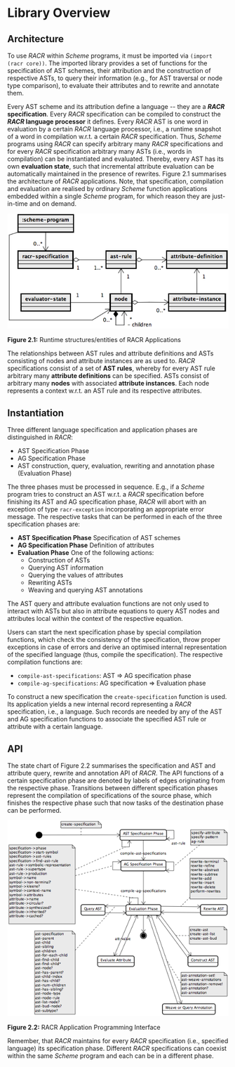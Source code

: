 # Library Overview

## Architecture

To use _RACR_ within _Scheme_ programs, it must be imported via `(import (racr core))`. The imported library provides a set of functions for the specification of AST schemes, their attribution and the construction of respective ASTs, to query their information (e.g., for AST traversal or node type comparison), to evaluate their attributes and to rewrite and annotate them.

Every AST scheme and its attribution define a language -- they are a **_RACR_ specification**. Every _RACR_ specification can be compiled to construct the **_RACR_ language processor** it defines. Every _RACR_ AST is one word in evaluation by a certain _RACR_ language processor, i.e., a runtime snapshot of a word in compilation w.r.t. a certain _RACR_ specification. Thus, _Scheme_ programs using _RACR_ can specify arbitrary many _RACR_ specifications and for every _RACR_ specification arbitrary many ASTs (i.e., words in compilation) can be instantiated and evaluated. Thereby, every AST has its own **evaluation state**, such that incremental attribute evaluation can be automatically maintained in the presence of rewrites. Figure 2.1 summarises the architecture of _RACR_ applications. Note, that specification, compilation and evaluation are realised by ordinary _Scheme_ function applications embedded within a single _Scheme_ program, for which reason they are just-in-time and on demand.

![runtime-structures](figures/runtime-structures.png)

**Figure 2.1:** Runtime structures/entities of RACR Applications

The relationships between AST rules and attribute definitions and ASTs consisting of nodes and attribute instances are as used to. _RACR_ specifications consist of a set of **AST rules**, whereby for every AST rule arbitrary many **attribute definitions** can be specified. ASTs consist of arbitrary many **nodes** with associated **attribute instances**. Each node represents a context w.r.t. an AST rule and its respective attributes.

## Instantiation

Three different language specification and application phases are distinguished in _RACR_:
 * AST Specification Phase
 * AG Specification Phase
 * AST construction, query, evaluation, rewriting and annotation phase (Evaluation Phase)

The three phases must be processed in sequence. E.g., if a _Scheme_ program tries to construct an AST w.r.t. a _RACR_ specification before finishing its AST and AG specification phase, _RACR_ will abort with an exception of type `racr-exception` incorporating an appropriate error message. The respective tasks that can be performed in each of the three specification phases are:
 * **AST Specification Phase** Specification of AST schemes
 * **AG Specification Phase** Definition of attributes
 * **Evaluation Phase** One of the following actions:
   * Construction of ASTs
   * Querying AST information
   * Querying the values of attributes
   * Rewriting ASTs
   * Weaving and querying AST annotations

The AST query and attribute evaluation functions are not only used to interact with ASTs but also in attribute equations to query AST nodes and attributes local within the context of the respective equation.

Users can start the next specification phase by special compilation functions, which check the consistency of the specification, throw proper exceptions in case of errors and derive an optimised internal representation of the specified language (thus, compile the specification). The respective compilation functions are:
 * `compile-ast-specifications`: AST => AG specification phase
 * `compile-ag-specifications`: AG specification => Evaluation phase

To construct a new specification the `create-specification` function is used. Its application yields a new internal record representing a _RACR_ specification, i.e., a language. Such records are needed by any of the AST and AG specification functions to associate the specified AST rule or attribute with a certain language.

## API

The state chart of Figure 2.2 summarises the specification and AST and attribute query, rewrite and annotation API of _RACR_. The API functions of a certain specification phase are denoted by labels of edges originating from the respective phase. Transitions between different specification phases represent the compilation of specifications of the source phase, which finishes the respective phase such that now tasks of the destination phase can be performed.

![user-interface](figures/user-interface.png)

**Figure 2.2:** RACR Application Programming Interface

Remember, that _RACR_ maintains for every _RACR_ specification (i.e., specified language) its specification phase. Different _RACR_ specifications can coexist within the same _Scheme_ program and each can be in a different phase.
